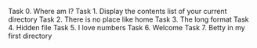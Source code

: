 Task 0. Where am I?
Task 1. Display the contents list of your current directory
Task 2. There is no place like home
Task 3. The long format
Task 4. Hidden file
Task 5. I love numbers
Task 6. Welcome
Task 7. Betty in my first directory
